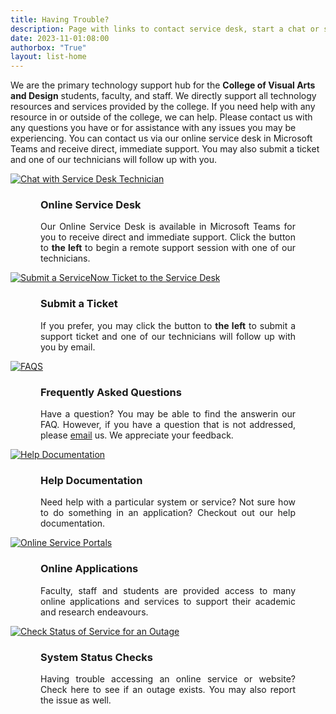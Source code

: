 ```yaml
---
title: Having Trouble?
description: Page with links to contact service desk, start a chat or submit a ticket.
date: 2023-11-01:08:00
authorbox: "True"
layout: list-home
---
```

<p class="welcome-box">We are the primary technology support hub for the <b style="color: var(--prime_white)">College of Visual Arts and Design</b> students, faculty, and staff. We directly support all technology resources and services provided by the college. If you need help with any resource in or outside of the college, we can help. Please contact us with any questions you have or for assistance with any issues you may be experiencing. You can contact us via our online service desk in Microsoft Teams and receive direct, immediate support. You may also submit a ticket and one of our technicians will follow up with you.</p>

<div class="service-desk-container">
<div class="service-desk">
<div class="img-container">
<a href="/redirects/rdir-service-desk.html" alt="Chat with Service Desk Technician" title="Chat with Service Desk Technician">
<img src="/mainroad/img/blue/helpdesk-blue.svg" alt="Chat with Service Desk Technician">
</a>
</div>
<div style="margin: 0 3rem;">
<h3 class="nomobile">Online Service Desk</h3>
<p class="nomobile" style="text-align: justify">Our Online Service Desk is available in Microsoft Teams for you to receive direct and immediate support. Click the button to <b>the left</b> to begin a remote support session with one of our technicians.</p>
</div>
</div>


<div class="service-desk">
<div class="img-container">
<a href="https://unts.service-now.com/saml_redirector.do?sysparm_uri=/unt?id=search%26q%3Dcvad-direct" alt="Submit a ServiceNow Ticket to the Service Desk" title="Submit a Support Ticket">
<img src="/mainroad/img/blue/ticket-blue.svg" alt="Submit a ServiceNow Ticket to the Service Desk">
</a>
</div>
<div style="margin: 0 3rem;">
<h3 class="nomobile">Submit a Ticket</h3>
<p class="nomobile" style="text-align: justify">If you prefer, you may click the button to <b>the left</b> to submit a support ticket and one of our technicians will follow up with you by email.</p>
</div>
</div>

<div class="service-desk">
<div class="img-container">
<a href="faq" alt="Frequently Asked Questions" title="FAQ">
<img src="/mainroad/img/blue/faq-blue.svg" alt="FAQS">
</a>
</div>
<div style="margin: 0 3rem;">
<h3 class="nomobile">Frequently Asked Questions</h3>
<p class="nomobile" style="text-align: justify">Have a question? You may be able to find the answerin our FAQ. However, if you have a question that is not addressed, please <a href="mailto:cvad.itservices@unt.edu" alt="Email Support" title="Email IT Support">email</a> us. We appreciate your feedback.</p>
</div>
</div>
<div class="service-desk">
<div class="img-container">
<a href="documentation" alt="IT Help Documentation" title="Help Documentation">
<img src="/mainroad/img/blue/documentation-blue.svg" alt="Help Documentation">
</a>
</div>

<div style="margin: 0 3rem;">
<h3 class="nomobile">Help Documentation</h3>
<p class="nomobile" style="text-align: justify">Need help with a particular system or service?  Not sure how to do something in an application?  Checkout out our help documentation.</p>
</div>
</div>

<div class="service-desk">
<div class="img-container">
<a href="portals" alt="Online Service Portals" title="Online Service Portals">
<img src="/mainroad/img/blue/cloud-computing-blue.svg" alt="Online Service Portals">
</a>
</div>
<div style="margin: 0 3rem;">
<h3 class="nomobile">Online Applications</h3>
<p class="nomobile" style="text-align: justify">Faculty, staff and students are provided access to many online applications and services to support their academic and research endeavours.</p>
</div>
</div>
<div class="service-desk">
<div class="img-container">
<a href="status" alt="Check Status of Service for an Outage" title="Service Status Check">
<img src="/mainroad/img/blue/status-check-blue.svg" alt="Check Status of Service for an Outage">
</a>
</div>
<div style="margin: 0 3rem;">
<h3 class="nomobile">System Status Checks</h3>
<p class="nomobile" style="text-align: justify">Having trouble accessing an online service or website?  Check here to see if an outage exists.  You may also report the issue as well.</p>
</div>
</div>

</div> 
<style>
.list__item {
    display: none;
} 
</style>